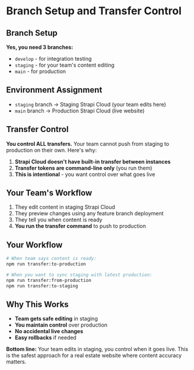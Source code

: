 # Branch Setup and Transfer Control

## Branch Setup
**Yes, you need 3 branches:**
- `develop` - for integration testing
- `staging` - for your team's content editing
- `main` - for production

## Environment Assignment
- `staging` branch → Staging Strapi Cloud (your team edits here)
- `main` branch → Production Strapi Cloud (live website)

## Transfer Control
**You control ALL transfers.** Your team cannot push from staging to production on their own. Here's why:

1. **Strapi Cloud doesn't have built-in transfer between instances**
2. **Transfer tokens are command-line only** (you run them)
3. **This is intentional** - you want control over what goes live

## Your Team's Workflow
1. They edit content in staging Strapi Cloud
2. They preview changes using any feature branch deployment
3. They tell you when content is ready
4. **You run the transfer command** to push to production

## Your Workflow
```bash
# When team says content is ready:
npm run transfer:to-production

# When you want to sync staging with latest production:
npm run transfer:from-production
npm run transfer:to-staging
```

## Why This Works
- **Team gets safe editing** in staging
- **You maintain control** over production
- **No accidental live changes**
- **Easy rollbacks** if needed

**Bottom line:** Your team edits in staging, you control when it goes live. This is the safest approach for a real estate website where content accuracy matters. 